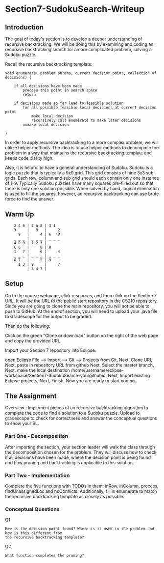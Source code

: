 # Section7-SudokuSearch-Writeup 

## Introduction 
The goal of today's section is to develop a deeper understanding of recursive
backtracking. We will be doing this by examining and coding an recursive backtracking search
for amore complicated problem, solving a Sudoku puzzle. 

Recall the recursive backtracking template: 

```
void enumerate( problem params, current decision point, collection of decisions) {
            
    if all decisions have been made
        process this point in search space
        return
 
    if decisions made so far lead to feasible solution
        for all possible feasible local decisions at current decision point
            make local decision
            recursively call enumerate to make later decisions
	    unmake local decision
		    
}
```

In order to apply recursive backtracking to a more complex problem, we will utilize
helper methods. The idea is to use helper methods to decompose the problem 
in a way that maintains the recursive backtracking template and keeps code clarity high. 

Also, it is helpful to have a general understanding of Sudoku. Sudoku is a logic
puzzle that is typically a 9x9 grid. This grid consists of nine 3x3 sub grids. 
Each row, column and sub grid should each contain only one instance of 1-9. 
Typically Sudoku puzzles have many squares pre-filled out so that there is only 
one solution possible. When solved by hand, logical elimination is used to fill 
the squares, however, an recursive backtracking can use brute force to find the answer. 

## Warm Up 

```
	2 4 6 | 7 A 8 | 3 1  
	3     |   9   |     2
	  9   |     4 | 6   8 
	_ _ _ | _ _ _ | _ _ _ 
	4 D 9 | 1 2 3 |      
	C 6   |     B | 8
	1   7 |     6 |     4
	_ _ _ | _ _ _ | _ _ _ 
	6 7   |     5 | 9     
	  1 3 | 9     |     7
	      | 3 4 7 |
```

## Setup

Go to the course webpage, click resources, and then click on the Section 7 URL. It will be 
the URL to the public start repository in the CS210 repository. Since you are going to clone 
the main repository, you will not be able to push to GitHub. At the end of section, you will 
need to upload your .java file to Gradescope for the output to be graded. 

Then do the following:

Click on the green "Clone or download" button on the right of the web page and copy the provided URL.

Import your Section 7 repository into Eclipse.

open Eclipse
File —> Import —> Git —> Projects from Git, Next, Clone URI, Next, paste in repository URL from github
Next, Select the master branch, Next, make the local destination /home/username/eclipse-workspace/Section7-SudokuSearch-yourgithubid.
Next, Import existing Eclipse projects, Next, Finish.
Now you are ready to start coding.

## The Assignment
Overview : Implement pieces of an recursive backtracking algorithm to complete the code to 
find a solution to a Sudoku puzzle. Upload to gradescope to check for correctness and
answer the conceptual questions to show your SL. 

### Part One - Decomposition 
After importing the section, your section leader will walk the class through the 
decomposition chosen for the problem. They will discuss how to check if all decisions 
have been made, where the decision point is being found and how pruning and 
backtracking is applicable to this solution. 

### Part Two - Implementation 
Complete the five functions with TODOs in them: inRow, inColumn, process, 
findUnassignedLoc and noConflicts. Additionally, fill in enumerate to match the 
recursive backtracking template as closely as possible. 

### Conceptual Questions 

Q1 

```
How is the decision point found? Where is it used in the problem and how is this different from 
the recursive backtracking template?
```

Q2

```
What function completes the pruning? 
```
